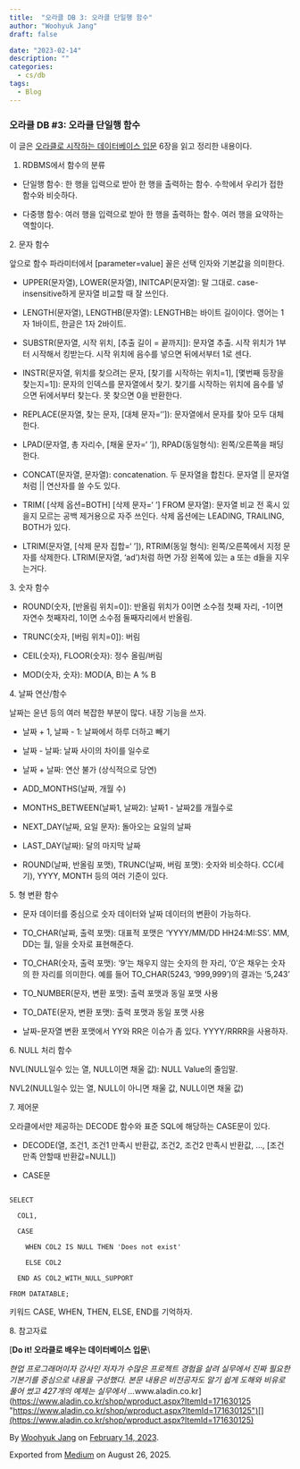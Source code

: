 ```yaml
---
title:  "오라클 DB 3: 오라클 단일행 함수"
author: "Woohyuk Jang"
draft: false

date: "2023-02-14"
description: ""
categories:
  - cs/db
tags:
  - Blog
---
```

### 오라클 DB #3: 오라클 단일행 함수



이 글은 [오라클로 시작하는 데이터베이스 입문](https://www.aladin.co.kr/shop/wproduct.aspx?ItemId=171630125) 6장을 읽고 정리한 내용이다.



1. RDBMS에서 함수의 분류



* 단일행 함수: 한 행을 입력으로 받아 한 행을 출력하는 함수. 수학에서 우리가 접한 함수와 비슷하다.

* 다중행 함수: 여러 행을 입력으로 받아 한 행을 출력하는 함수. 여러 행을 요약하는 역할이다.



2\. 문자 함수



앞으로 함수 파라미터에서 \[parameter=value] 꼴은 선택 인자와 기본값을 의미한다.



* UPPER(문자열), LOWER(문자열), INITCAP(문자열): 말 그대로. case-insensitive하게 문자열 비교할 때 잘 쓰인다.

* LENGTH(문자열), LENGTHB(문자열): LENGTHB는 바이트 길이이다. 영어는 1자 1바이트, 한글은 1자 2바이트.

* SUBSTR(문자열, 시작 위치, \[추출 길이 = 끝까지]): 문자열 추출. 시작 위치가 1부터 시작해서 킹받는다. 시작 위치에 음수를 넣으면 뒤에서부터 1로 센다.

* INSTR(문자열, 위치를 찾으려는 문자, \[찾기를 시작하는 위치=1], \[몇번째 등장을 찾는지=1]): 문자의 인덱스를 문자열에서 찾기. 찾기를 시작하는 위치에 음수를 넣으면 뒤에서부터 찾는다. 못 찾으면 0을 반환한다.

* REPLACE(문자열, 찾는 문자, \[대체 문자=‘’]): 문자열에서 문자를 찾아 모두 대체한다.

* LPAD(문자열, 총 자리수, \[채울 문자=‘ ’]), RPAD(동일형식): 왼쪽/오른쪽을 패딩한다.

* CONCAT(문자열, 문자열): concatenation. 두 문자열을 합친다. 문자열 || 문자열처럼 || 연산자를 쓸 수도 있다.

* TRIM( \[삭제 옵션=BOTH] \[삭제 문자=‘ ’] FROM 문자열): 문자열 비교 전 혹시 있을지 모르는 공백 제거용으로 자주 쓰인다. 삭제 옵션에는 LEADING, TRAILING, BOTH가 있다.

* LTRIM(문자열, \[삭제 문자 집합=‘ ’]), RTRIM(동일 형식): 왼쪽/오른쪽에서 지정 문자를 삭제한다. LTRIM(문자열, ‘ad’)처럼 하면 가장 왼쪽에 있는 a 또는 d들을 지우는거다.



3\. 숫자 함수



* ROUND(숫자, \[반올림 위치=0]): 반올림 위치가 0이면 소수점 첫째 자리, -1이면 자연수 첫째자리, 1이면 소수점 둘째자리에서 반올림.

* TRUNC(숫자, \[버림 위치=0]): 버림

* CEIL(숫자), FLOOR(숫자): 정수 올림/버림

* MOD(숫자, 숫자): MOD(A, B)는 A % B



4\. 날짜 연산/함수



날짜는 윤년 등의 여러 복잡한 부분이 많다. 내장 기능을 쓰자.



* 날짜 + 1, 날짜 - 1: 날짜에서 하루 더하고 빼기

* 날짜 - 날짜: 날짜 사이의 차이를 일수로

* 날짜 + 날짜: 연산 불가 (상식적으로 당연)

* ADD\_MONTHS(날짜, 개월 수)

* MONTHS\_BETWEEN(날짜1, 날짜2): 날짜1 - 날짜2를 개월수로

* NEXT\_DAY(날짜, 요일 문자): 돌아오는 요일의 날짜

* LAST\_DAY(날짜): 달의 마지막 날짜

* ROUND(날짜, 반올림 포맷), TRUNC(날짜, 버림 포맷): 숫자와 비슷하다. CC(세기), YYYY, MONTH 등의 여러 기준이 있다.



5\. 형 변환 함수



* 문자 데이터를 중심으로 숫자 데이터와 날짜 데이터의 변환이 가능하다.

* TO\_CHAR(날짜, 출력 포맷): 대표적 포맷은 ‘YYYY/MM/DD HH24:MI:SS’. MM, DD는 월, 일을 숫자로 표현해준다.

* TO\_CHAR(숫자, 출력 포맷): ‘9’는 채우지 않는 숫자의 한 자리, ‘0’은 채우는 숫자의 한 자리를 의미한다. 예를 들어 TO\_CHAR(5243, ‘999,999’)의 결과는 ‘5,243’

* TO\_NUMBER(문자, 변환 포맷): 출력 포맷과 동일 포맷 사용

* TO\_DATE(문자, 변환 포맷): 출력 포맷과 동일 포맷 사용

* 날짜-문자열 변환 포맷에서 YY와 RR은 이슈가 좀 있다. YYYY/RRRR을 사용하자.



6\. NULL 처리 함수



NVL(NULL일수 있는 열, NULL이면 채울 값): NULL Value의 줄임말.



NVL2(NULL일수 있는 열, NULL이 아니면 채울 값, NULL이면 채울 값)



7\. 제어문



오라클에서만 제공하는 DECODE 함수와 표준 SQL에 해당하는 CASE문이 있다.



* DECODE(열, 조건1, 조건1 만족시 반환값, 조건2, 조건2 만족시 반환값, …, \[조건 만족 안할때 반환값=NULL])

* CASE문



```

SELECT

  COL1,

  CASE

    WHEN COL2 IS NULL THEN 'Does not exist'

    ELSE COL2

  END AS COL2_WITH_NULL_SUPPORT

FROM DATATABLE;

```



키워드 CASE, WHEN, THEN, ELSE, END를 기억하자.



8\. 참고자료



[**Do it! 오라클로 배우는 데이터베이스 입문**\

*현업 프로그래머이자 강사인 저자가 수많은 프로젝트 경험을 살려 실무에서 진짜 필요한 기본기를 중심으로 내용을 구성했다. 본문 내용은 비전공자도 알기 쉽게 도해와 비유로 풀어 썼고 427개의 예제는 실무에서 ...*&#x77;ww.aladin.co.kr](https://www.aladin.co.kr/shop/wproduct.aspx?ItemId=171630125 "https://www.aladin.co.kr/shop/wproduct.aspx?ItemId=171630125")[](https://www.aladin.co.kr/shop/wproduct.aspx?ItemId=171630125)



By [Woohyuk Jang](https://medium.com/@morrranii) on [February 14, 2023](https://medium.com/p/87d672195b90).

Exported from [Medium](https://medium.com) on August 26, 2025.
